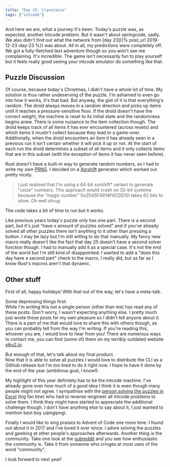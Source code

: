 ```yaml
---
title: "Day 25: Cryostasis"
tags: ["intcode"]
---
```


And here we are, what a journey it's been.
Today's puzzle was, as expected, another intcode problem. But it wasn't about springcode, sadly.
We also didn't find out what the network from [day 23]({% post_url 2019-12-23-day-23 %}) was about. All in all, my predictions were completely off.
We got a fully-fletched text adventure though so you won't see me complaining.
It's incredible. The game isn't necessarily fun to play yourself but it feels really good seeing *your* intcode emulator do something like that.

## Puzzle Discussion

Of course, because today's Christmas, I didn't have a whole lot of time. My solution is thus rather undeserving of the puzzle.
I'm ashamed to even go into how it works, it's that bad.
But anyway, the gist of it is that everything's random.
The droid always moves in a random direction and picks up items until it reaches a pressure-sensitive floor.
If the droid doesn't have the correct weight, the machine is reset to its initial state and the randomness begins anew.
There is some nuisance to the item collection though. The droid keeps track of all items it has ever encountered (across resets) and which items it mustn't collect because they lead to a game-over.
Additionally, when the droid encounters an item it has already seen in a previous run it isn't certain whether it will pick it up or not.
At the start of each run the droid determines a subset of all items and it only collects items that are in this subset (with the exception of items it has never seen before).

Rust doesn't have a built-in way to generate random numbers, so I had to write my own [PRNG](https://en.wikipedia.org/wiki/Pseudorandom_number_generator).
I decided on a [Xorshift](https://en.wikipedia.org/wiki/Xorshift) generator which worked out pretty nicely.

> I just realised that I'm using a 64-bit xorshift* variant to generate "usize" numbers.
> This approach would crash on 32-bit systems because the "magic number" 0x2545F4914F6CDD1D takes 62 bits to store.
> Oh well *shrug*

The code takes a bit of time to run but it works.

Like previous years today's puzzle only has one part.
There is a second part, but it's just "have x amount of puzzles solved" and if you've already solved all other puzzles there isn't anything to it other than pressing a button.
I may be lazy but I'm still willing to do that manually.
My fancy new macro really doesn't like the fact that day 25 doesn't have a second solver function though.
I had to manually add it as a special case. It's not the end of the world but I'm still kind of disappointed.
I wanted to add a "does this day have a second part" check to the macro, I really did, but as far as I know Rust's macros aren't that dynamic.

## Other stuff

First of all, happy holidays!
With that out of the way, let's have a meta-talk.

Some depressing things first:
<br>
While I'm writing this not a single person (other than me) has read any of these posts.
Don't worry, I wasn't expecting anything else.
I pretty much just wrote these posts for my own pleasure so I didn't tell anyone about it.
There is a part of me that would love to share this with others though, as you can probably tell from the way I'm writing.
If you're reading this, whoever you are, I would love to hear from you!
There are numerous ways to contact me, you can find (some of) them on my terribly outdated website [siku2.io](https://siku2.io/).

But enough of that, let's talk about my final product.
<br>
Now that it is able to solve all puzzles I would love to distribute the CLI as a GitHub release but I'm too tired to do it right now.
I hope to have it done by the end of the year (ambitious goal, I know!).

My highlight of this year definitely has to be the intcode machine.
I've already gone over how much of a good idea I think it is even though many people might not agree.
I sympathise with the [person solving the puzzles in Excel](https://www.reddit.com/user/pngipngi/) (big fan btw) who had to reverse-engineer all intcode problems to solve them.
I think they might have started to appreciate the additional challenge though.
I don't have anything else to say about it, I just wanted to mention best boy u/pngipngi.

Finally I would like to sing praises to Advent of Code one more time. I found out about it in 2017 and I've loved it ever since.
I adore solving the puzzles and gawking at other people's approaches afterwards.
Another thing is the community. Take one look at the [subreddit](https://www.reddit.com/r/adventofcode/) and you see how enthusiastic the community is.
Take it from someone who cringes at most uses of the word "community".

I look forward to next year!
